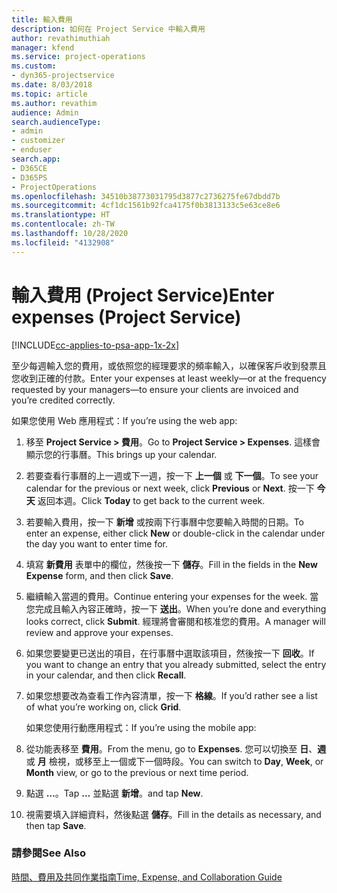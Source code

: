 ```yaml
---
title: 輸入費用
description: 如何在 Project Service 中輸入費用
author: revathimuthiah
manager: kfend
ms.service: project-operations
ms.custom:
- dyn365-projectservice
ms.date: 8/03/2018
ms.topic: article
ms.author: revathim
audience: Admin
search.audienceType:
- admin
- customizer
- enduser
search.app:
- D365CE
- D365PS
- ProjectOperations
ms.openlocfilehash: 34510b38773031795d3877c2736275fe67dbdd7b
ms.sourcegitcommit: 4cf1dc1561b92fca4175f0b3813133c5e63ce8e6
ms.translationtype: HT
ms.contentlocale: zh-TW
ms.lasthandoff: 10/28/2020
ms.locfileid: "4132908"
---
```

# <a name="enter-expenses-project-service"></a><span data-ttu-id="60f68-103">輸入費用 (Project Service)</span><span class="sxs-lookup"><span data-stu-id="60f68-103">Enter expenses (Project Service)</span></span>

[!INCLUDE[cc-applies-to-psa-app-1x-2x](../includes/cc-applies-to-psa-app-1x-2x.md)]

<span data-ttu-id="60f68-104">至少每週輸入您的費用，或依照您的經理要求的頻率輸入，以確保客戶收到發票且您收到正確的付款。</span><span class="sxs-lookup"><span data-stu-id="60f68-104">Enter your expenses at least weekly—or at the frequency requested by your managers—to ensure your clients are invoiced and you’re credited correctly.</span></span>  
  
 <span data-ttu-id="60f68-105">如果您使用 Web 應用程式：</span><span class="sxs-lookup"><span data-stu-id="60f68-105">If you’re using the web app:</span></span>  
  
1. <span data-ttu-id="60f68-106">移至 **Project Service > 費用**。</span><span class="sxs-lookup"><span data-stu-id="60f68-106">Go to **Project Service > Expenses**.</span></span> <span data-ttu-id="60f68-107">這樣會顯示您的行事曆。</span><span class="sxs-lookup"><span data-stu-id="60f68-107">This brings up your calendar.</span></span>  
  
2. <span data-ttu-id="60f68-108">若要查看行事曆的上一週或下一週，按一下 **上一個** 或 **下一個**。</span><span class="sxs-lookup"><span data-stu-id="60f68-108">To see your calendar for the previous or next week, click **Previous** or **Next**.</span></span> <span data-ttu-id="60f68-109">按一下 **今天** 返回本週。</span><span class="sxs-lookup"><span data-stu-id="60f68-109">Click **Today** to get back to the current week.</span></span>  
  
3. <span data-ttu-id="60f68-110">若要輸入費用，按一下 **新增** 或按兩下行事曆中您要輸入時間的日期。</span><span class="sxs-lookup"><span data-stu-id="60f68-110">To enter an expense, either click **New** or double-click in the calendar under the day you want to enter time for.</span></span>  
  
4. <span data-ttu-id="60f68-111">填寫 **新費用** 表單中的欄位，然後按一下 **儲存**。</span><span class="sxs-lookup"><span data-stu-id="60f68-111">Fill in the fields in the **New Expense** form, and then click **Save**.</span></span>  
  
5. <span data-ttu-id="60f68-112">繼續輸入當週的費用。</span><span class="sxs-lookup"><span data-stu-id="60f68-112">Continue entering your expenses for the week.</span></span> <span data-ttu-id="60f68-113">當您完成且輸入內容正確時，按一下 **送出**。</span><span class="sxs-lookup"><span data-stu-id="60f68-113">When you’re done and everything looks correct, click **Submit**.</span></span> <span data-ttu-id="60f68-114">經理將會審閱和核准您的費用。</span><span class="sxs-lookup"><span data-stu-id="60f68-114">A manager will review and approve your expenses.</span></span>  
  
6. <span data-ttu-id="60f68-115">如果您要變更已送出的項目，在行事曆中選取該項目，然後按一下 **回收**。</span><span class="sxs-lookup"><span data-stu-id="60f68-115">If you want to change an entry that you already submitted, select the entry in your calendar, and then click **Recall**.</span></span>  
  
7. <span data-ttu-id="60f68-116">如果您想要改為查看工作內容清單，按一下 **格線**。</span><span class="sxs-lookup"><span data-stu-id="60f68-116">If you’d rather see a list of what you’re working on, click **Grid**.</span></span>  
  
   <span data-ttu-id="60f68-117">如果您使用行動應用程式：</span><span class="sxs-lookup"><span data-stu-id="60f68-117">If you’re using the mobile app:</span></span>  
  
8. <span data-ttu-id="60f68-118">從功能表移至 **費用**。</span><span class="sxs-lookup"><span data-stu-id="60f68-118">From the menu, go to **Expenses**.</span></span>     <span data-ttu-id="60f68-119">您可以切換至 **日**、**週** 或 **月** 檢視，或移至上一個或下一個時段。</span><span class="sxs-lookup"><span data-stu-id="60f68-119">You can switch to **Day**, **Week**, or **Month** view, or go to the previous or next time period.</span></span>  
  
9. <span data-ttu-id="60f68-120">點選 **…**。</span><span class="sxs-lookup"><span data-stu-id="60f68-120">Tap **…**</span></span> <span data-ttu-id="60f68-121">並點選 **新增**。</span><span class="sxs-lookup"><span data-stu-id="60f68-121">and tap **New**.</span></span>  
  
10. <span data-ttu-id="60f68-122">視需要填入詳細資料，然後點選 **儲存**。</span><span class="sxs-lookup"><span data-stu-id="60f68-122">Fill in the details as necessary, and then tap **Save**.</span></span>  
  
### <a name="see-also"></a><span data-ttu-id="60f68-123">請參閱</span><span class="sxs-lookup"><span data-stu-id="60f68-123">See Also</span></span>  
 [<span data-ttu-id="60f68-124">時間、費用及共同作業指南</span><span class="sxs-lookup"><span data-stu-id="60f68-124">Time, Expense, and Collaboration Guide</span></span>](../psa/time-expense-collaboration-guide.md)
